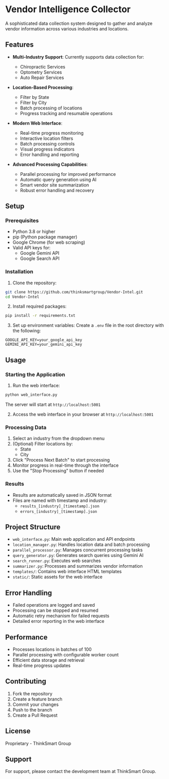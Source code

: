 # Vendor Intelligence Collector

A sophisticated data collection system designed to gather and analyze vendor information across various industries and locations.

## Features

- **Multi-Industry Support**: Currently supports data collection for:
  - Chiropractic Services
  - Optometry Services
  - Auto Repair Services

- **Location-Based Processing**:
  - Filter by State
  - Filter by City
  - Batch processing of locations
  - Progress tracking and resumable operations

- **Modern Web Interface**:
  - Real-time progress monitoring
  - Interactive location filters
  - Batch processing controls
  - Visual progress indicators
  - Error handling and reporting

- **Advanced Processing Capabilities**:
  - Parallel processing for improved performance
  - Automatic query generation using AI
  - Smart vendor site summarization
  - Robust error handling and recovery

## Setup

### Prerequisites

- Python 3.8 or higher
- pip (Python package manager)
- Google Chrome (for web scraping)
- Valid API keys for:
  - Google Gemini API
  - Google Search API

### Installation

1. Clone the repository:
```bash
git clone https://github.com/thinksmartgroup/Vendor-Intel.git
cd Vendor-Intel
```

2. Install required packages:
```bash
pip install -r requirements.txt
```

3. Set up environment variables:
Create a `.env` file in the root directory with the following:
```
GOOGLE_API_KEY=your_google_api_key
GEMINI_API_KEY=your_gemini_api_key
```

## Usage

### Starting the Application

1. Run the web interface:
```bash
python web_interface.py
```
The server will start at `http://localhost:5001`

2. Access the web interface in your browser at `http://localhost:5001`

### Processing Data

1. Select an industry from the dropdown menu
2. (Optional) Filter locations by:
   - State
   - City
3. Click "Process Next Batch" to start processing
4. Monitor progress in real-time through the interface
5. Use the "Stop Processing" button if needed

### Results

- Results are automatically saved in JSON format
- Files are named with timestamp and industry:
  - `results_[industry]_[timestamp].json`
  - `errors_[industry]_[timestamp].json`

## Project Structure

- `web_interface.py`: Main web application and API endpoints
- `location_manager.py`: Handles location data and batch processing
- `parallel_processor.py`: Manages concurrent processing tasks
- `query_generator.py`: Generates search queries using Gemini AI
- `search_runner.py`: Executes web searches
- `summarizer.py`: Processes and summarizes vendor information
- `templates/`: Contains web interface HTML templates
- `static/`: Static assets for the web interface

## Error Handling

- Failed operations are logged and saved
- Processing can be stopped and resumed
- Automatic retry mechanism for failed requests
- Detailed error reporting in the web interface

## Performance

- Processes locations in batches of 100
- Parallel processing with configurable worker count
- Efficient data storage and retrieval
- Real-time progress updates

## Contributing

1. Fork the repository
2. Create a feature branch
3. Commit your changes
4. Push to the branch
5. Create a Pull Request

## License

Proprietary - ThinkSmart Group

## Support

For support, please contact the development team at ThinkSmart Group. 